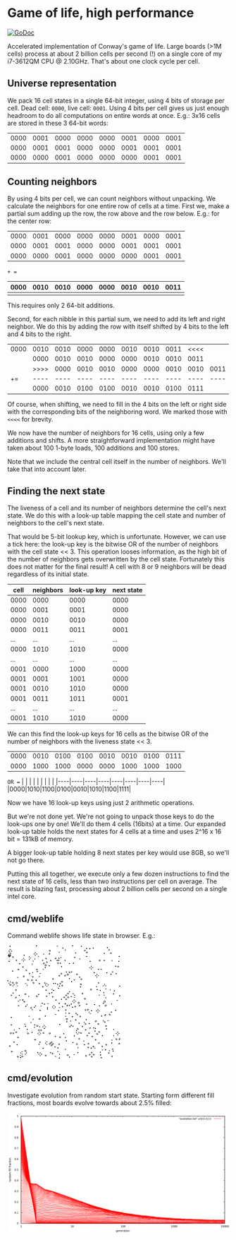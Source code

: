 # Game of life, high performance
[![GoDoc](https://godoc.org/github.com/barnex/life?status.svg)](https://godoc.org/github.com/barnex/life) 

Accelerated implementation of Conway's game of life. Large boards (>1M cells) process at about 2 billion cells per second (!) on a single core of my i7-3612QM CPU @ 2.10GHz.
That's about one clock cycle per cell.

## Universe representation

We pack 16 cell states in a single 64-bit integer, using 4 bits of storage per cell. Dead cell: `0000`, live cell: `0001`. Using 4 bits per cell gives us just enough headroom to do all computations on entire words at once. E.g.: 3x16 cells are stored in these 3 64-bit words:

|    |    |    |    |    |    |    |    |
|----|----|----|----|----|----|----|----|
|0000|0001|0000|0000|0000|0001|0000|0001|
|0000|0001|0001|0000|0000|0001|0001|0001|
|0000|0000|0001|0000|0000|0000|0001|0001|

## Counting neighbors

By using 4 bits per cell, we can count neighbors without unpacking. We calculate the neighbors for one entire row of cells at a time. First we, make a partial sum adding up the row, the row above and the row below. E.g.: for the center row:

|    |    |    |    |    |    |    |    |
|----|----|----|----|----|----|----|----|
|0000|0001|0000|0000|0000|0001|0000|0001|
|0000|0001|0001|0000|0000|0001|0001|0001|
|0000|0000|0001|0000|0000|0000|0001|0001|

`+ =`

|0000|0010|0010|0000|0000|0010|0010|0011|
|----|----|----|----|----|----|----|----|
|    |    |    |    |    |    |    |    |

This requires only 2 64-bit additions.

Second, for each nibble in this partial sum, we need to add its left and right neighbor. We do this by adding the row with itself shifted by 4 bits to the left and 4 bits to the right.

|    |    |    |    |    |    |    |    |    |    |
|----|----|----|----|----|----|----|----|----|----|
|0000|0010|0010|0000|0000|0010|0010|0011|<<<<|    |
|    |0000|0010|0010|0000|0000|0010|0010|0011|    |
|    |>>>>|0000|0010|0010|0000|0000|0010|0010|0011|
| += |----|----|----|----|----|----|----|----|----|
|    |0000|0010|0100|0100|0010|0010|0100|0111|    |

Of course, when shifting, we need to fill in the 4 bits on the left or right side with the corresponding bits of the neighboring word. We marked those with `<<<<` for brevity.

We now have the number of neighbors for 16 cells, using only a few additions and shifts. A more straightforward implementation might have taken about 100 1-byte loads, 100 additions and 100 stores.

Note that we include the central cell itself in the number of neighbors. We'll take that into account later.

## Finding the next state

The liveness of a cell and its number of neighbors determine the cell's next state. We do this with a look-up table mapping the cell state and number of neighbors to the cell's next state.

That would be 5-bit lookup key, which is unfortunate. However, we can use a tick here: the look-up key is the bitwise OR of the number of neighbors with the cell state << 3. This operation looses information, as the high bit of the number of neighbors gets overwritten by the cell state. Fortunately this does not matter for the final result! A cell with 8 or 9 neighbors will be dead regardless of its initial state.

|cell|neighbors|look-up key|next state|
|----|---------|-----------|----------|
|0000|     0000|       0000|      0000|
|0000|     0001|       0001|      0000|
|0000|     0010|       0010|      0000|
|0000|     0011|       0011|      0001|
| ...|      ...|        ...|       ...|
|0000|     1010|       1010|      0000|
| ...|      ...|        ...|       ...|
|0001|     0000|       1000|      0000|
|0001|     0001|       1001|      0000|
|0001|     0010|       1010|      0000|
|0001|     0011|       1011|      0001|
| ...|      ...|        ...|       ...|
|0001|     1010|       1010|      0000|

We can this find the look-up keys for 16 cells as the bitwise OR of the number of neighbors with the liveness state << 3.

|    |    |    |    |    |    |    |    |
|----|----|----|----|----|----|----|----|
|0000|0010|0100|0100|0010|0010|0100|0111|
|0000|1000|1000|0000|0000|1000|1000|1000|
`OR =`
|    |    |    |    |    |    |    |    |
|----|----|----|----|----|----|----|----|
|0000|1010|1100|0100|0010|1010|1100|1111|

Now we have 16 look-up keys using just 2 arithmetic operations.

But we're not done yet. We're not going to unpack those keys to do the look-ups one by one! We'll do them 4 cells (16bits) at a time. Our expanded look-up table holds the next states for 4 cells at a time and uses 2^16 x 16 bit = 131kB of memory.

A bigger look-up table holding 8 next states per key would use 8GB, so we'll not go there.

Putting this all together, we execute only a few dozen instructions to find the next state of 16 cells, less than two instructions per cell on average. The result is blazing fast, processing about 2 billion cells per second on a single intel core.

## cmd/weblife
Command weblife shows life state in browser. E.g.:

![fig](img.png)

## cmd/evolution
Investigate evolution from random start state. Starting form different fill fractions, most boards evolve towards about 2.5% filled:

![fig](evolution.png)


